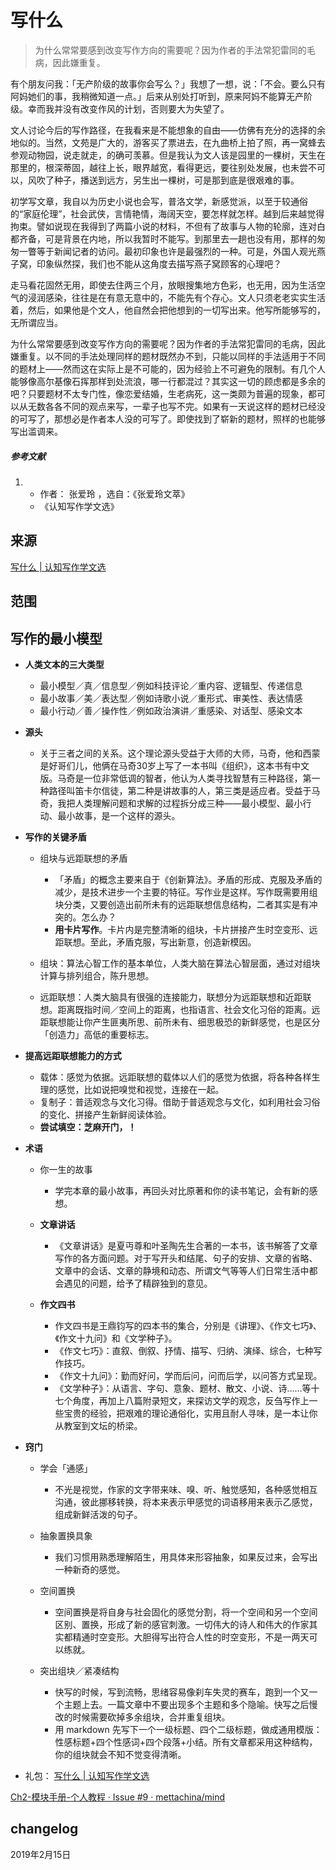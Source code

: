 # 写什么

> 为什么常常要感到改变写作方向的需要呢？因为作者的手法常犯雷同的毛病，因此嫌重复。





有个朋友问我：「无产阶级的故事你会写么？」我想了一想，说：「不会。要么只有阿妈她们的事，我稍微知道一点。」后来从别处打听到，原来阿妈不能算无产阶级。幸而我并没有改变作风的计划，否则要大为失望了。

文人讨论今后的写作路径，在我看来是不能想象的自由——仿佛有充分的选择的余地似的。当然，文苑是广大的，游客买了票进去，在九曲桥上拍了照，再一窝蜂去参观动物园，说走就走，的确可羡慕。但是我认为文人该是园里的一棵树，天生在那里的，根深蒂固，越往上长，眼界越宽，看得更远，要往别处发展，也未尝不可以，风吹了种子，播送到远方，另生出一棵树，可是那到底是很艰难的事。

初学写文章，我自以为历史小说也会写，普洛文学，新感觉派，以至于较通俗的“家庭伦理”，社会武侠，言情艳情，海阔天空，要怎样就怎样。越到后来越觉得拘束。譬如说现在我得到了两篇小说的材料，不但有了故事与人物的轮廓，连对白都齐备，可是背景在内地，所以我暂时不能写。到那里去一趟也没有用，那样的匆匆一瞥等于新闻记者的访问。最初印象也许是最强烈的一种。可是，外国人观光燕子窝，印象纵然探，我们也不能从这角度去描写燕子窝顾客的心理吧？

走马看花固然无用，即使去住两三个月，放眼搜集地方色彩，也无用，因为生活空气的浸润感染，往往是在有意无意中的，不能先有个存心。文人只须老老实实生活着，然后，如果他是个文人，他自然会把他想到的一切写出来。他写所能够写的，无所谓应当。

为什么常常要感到改变写作方向的需要呢？因为作者的手法常犯雷同的毛病，因此嫌重复。以不同的手法处理同样的题材既然办不到，只能以同样的手法适用于不同的题材上——然而这在实际上是不可能的，因为经验上不可避免的限制。有几个人能够像高尔基像石挥那样到处流浪，哪一行都混过？其实这一切的顾虑都是多余的吧？只要题材不太专门性，像恋爱结婚，生老病死，这一类颇为普遍的现象，都可以从无数各各不同的观点来写，一辈子也写不完。如果有一天说这样的题材已经没的可写了，那想必是作者本人没的可写了。即使找到了崭新的题材，照样的也能够写出滥调来。

##### 参考文献

1. - 作者： 张爱玲 ，选自：《张爱玲文萃》
   - 《认知写作学文选》



## 来源

[写什么 | 认知写作学文选](http://note.openmindclub.com/essays/ZAL-write-what.html)





## 范围

## 写作的最小模型
* **人类文本的三大类型**

  * 最小模型／真／信息型／例如科技评论／重内容、逻辑型、传递信息
  * 最小故事／美／表达型／例如诗歌小说／重形式、审美性、表达情感
  * 最小行动／善／操作性／例如政治演讲／重感染、对话型、感染文本
* **源头**

  * 关于三者之间的关系。这个理论源头受益于大师的大师，马奇，他和西蒙是好哥们儿，他俩在马奇30岁上写了一本书叫《组织》，这本书有中文版。马奇是一位非常低调的智者，他认为人类寻找智慧有三种路径，第一种路径叫笛卡尔信徒，第二种是讲故事的人，第三类是适应者。受益于马奇，我把人类理解问题和求解的过程拆分成三种——最小模型、最小行动、最小故事，是一个这样的源头。
* **写作的关键矛盾**

  * 组块与远距联想的矛盾

    * 「矛盾」的概念主要来自于《创新算法》。矛盾的形成、克服及矛盾的减少，是技术进步一个主要的特征。写作业是这样。写作既需要用组块分类，又要创造出前所未有的远距联想信息结构，二者其实是有冲突的。怎么办？
    * **用卡片写作**。卡片内是完整清晰的组块，卡片拼接产生时空变形、远距联想。至此，矛盾克服，写出新意，创造新模因。
  * 组块：算法心智工作的基本单位，人类大脑在算法心智层面，通过对组块计算与排列组合，陈升思想。
  * 远距联想：人类大脑具有很强的连接能力，联想分为远距联想和近距联想。距离既指时间／空间上的距离，也指语言、社会文化习俗的距离。远距联想能让你产生匪夷所思、前所未有、细思极恐的新鲜感觉，也是区分「创造力」高低的重要标志。
* **提高远距联想能力的方式**

  * 载体：感觉为依据。远距联想的载体以人们的感觉为依据，将各种各样生理的感觉，比如说把嗅觉和视觉，连接在一起。
  * 复制子：普适观念与文化习得。借助于普适观念与文化，如利用社会习俗的变化、拼接产生新鲜阅读体验。
  * **尝试填空：芝麻开门，！**
* **术语**

  * 你一生的故事

    * 学完本章的最小故事，再回头对比原著和你的读书笔记，会有新的感想。
  * **文章讲话**

    * 《文章讲话》是夏丏尊和叶圣陶先生合著的一本书，该书解答了文章写作的各方面问题。对于写开头和结尾、句子的安排、文章的省略、文章中的会话、文章的静境和动态、所谓文气等等人们日常生活中都会遇见的问题，给予了精辟独到的意见。
  * **作文四书**

    * 作文四书是王鼎钧写的四本书的集合，分别是《讲理》、《作文七巧》、《作文十九问》和《文学种子》。
    * 《作文七巧》：直叙、倒叙、抒情、描写、归纳、演绎、综合，七种写作技巧。
    * 《作文十九问》：勤而好问，学而后问，问而后学，以问答方式呈现。
    * 《文学种子》：从语言、字句、意象、题材、散文、小说、诗……等十七个角度，再加上八篇附录短文，来探访文学的观念，反刍写作上一些宝贵的经验，把艰难的理论通俗化，实用且耐人寻味，是一本让你从教室到文坛的桥梁。
* **窍门**

  * 学会「通感」

    * 不光是视觉，作家的文字带来味、嗅、听、触觉感知，各种感觉相互沟通，彼此挪移转换，将本来表示甲感觉的词语移用来表示乙感觉，组成新鲜活泼的句子。
  * 抽象置换具象

    * 我们习惯用熟悉理解陌生，用具体来形容抽象，如果反过来，会写出一种新奇的感觉。
  * 空间置换

    * 空间置换是将自身与社会固化的感觉分割，将一个空间和另一个空间区别、置换，形成了新的感官刺激。一切伟大的诗人和伟大的作家其实都精通时空变形。大胆得写出符合人性的时空变形，不是一两天可以练就。
  * 突出组块／紧凑结构

    * 快写的时候，写到流畅，思绪容易像刹车失灵的赛车，跑到一个又一个主题上去。一篇文章中不要出现多个主题和多个隐喻。快写之后慢改的时候需要砍掉多余组块，合并重复组块。
    * 用 markdown 先写下一个一级标题、四个二级标题，做成通用模版：性感标题+四个性感词+四个段落+小结。所有文章都采用这种结构，你的组块就会不知不觉变得清晰。
* 礼包：	[写什么 | 认知写作学文选](http://note.openmindclub.com/essays/ZAL-write-what.html)



[Ch2-模块手册-个人教程 · Issue #9 · mettachina/mind](https://github.com/mettachina/mind/issues/9)

## changelog

2019年2月15日